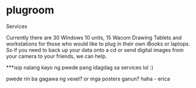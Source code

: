 # plugroom

Services

Currently there are 30 Windows 10 units, 15 Wacom Drawing Tablets and workstations for those who would like to plug in their own iBooks or laptops. So if you need to back up your data onto a cd or send digital images from your camera to your friends, we can help.

***isip nalang kayo ng pwede pang idagdag sa services lol :)

pwede rin ba gagawa ng vexel? or mga posters ganun? haha - erica
